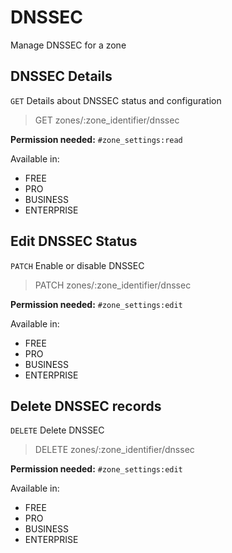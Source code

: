 # DNSSEC

Manage DNSSEC for a zone

## DNSSEC Details

`GET` Details about DNSSEC status and configuration

> GET zones/:zone_identifier/dnssec

**Permission needed:** `#zone_settings:read`

Available in:

* FREE
* PRO
* BUSINESS
* ENTERPRISE


## Edit DNSSEC Status

`PATCH` Enable or disable DNSSEC

> PATCH zones/:zone_identifier/dnssec

**Permission needed:** `#zone_settings:edit`

Available in:

* FREE
* PRO
* BUSINESS
* ENTERPRISE


## Delete DNSSEC records

`DELETE` Delete DNSSEC

> DELETE zones/:zone_identifier/dnssec

**Permission needed:** `#zone_settings:edit`

Available in:

* FREE
* PRO
* BUSINESS
* ENTERPRISE

